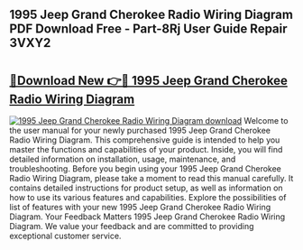 ## 1995 Jeep Grand Cherokee Radio Wiring Diagram PDF Download Free - Part-8Rj User Guide Repair 3VXY2

# <h2><a href="http://dfuigh.blite.top/?on=1995+Jeep+Grand+Cherokee+Radio+Wiring+Diagram">🔗Download New 👉🔴 1995 Jeep Grand Cherokee Radio Wiring Diagram</a></h2>

[![1995 Jeep Grand Cherokee Radio Wiring Diagram download](https://i.imgur.com/lujVjoI.png)](http://dfuigh.blite.top/?on=1995+Jeep+Grand+Cherokee+Radio+Wiring+Diagram)
Welcome to the user manual for your newly purchased 1995 Jeep Grand Cherokee Radio Wiring Diagram. This comprehensive guide is intended to help you master the functions and capabilities of your product. Inside, you will find detailed information on installation, usage, maintenance, and troubleshooting. Before you begin using your 1995 Jeep Grand Cherokee Radio Wiring Diagram, please take a moment to read this manual carefully. It contains detailed instructions for product setup, as well as information on how to use its various features and capabilities. Explore the possibilities of list of features with your new 1995 Jeep Grand Cherokee Radio Wiring Diagram. Your Feedback Matters 1995 Jeep Grand Cherokee Radio Wiring Diagram. We value your feedback and are committed to providing exceptional customer service.
